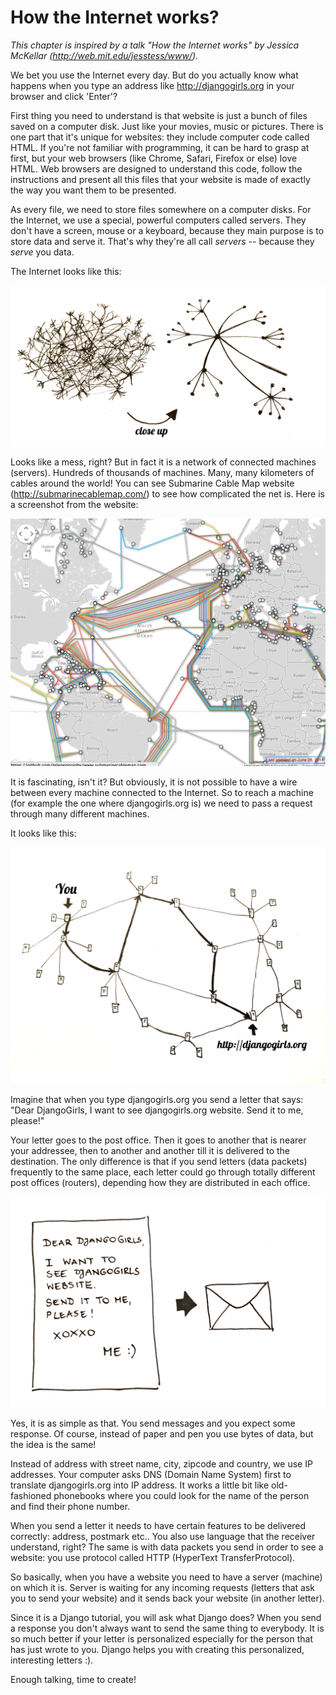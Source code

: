 # How the Internet works?

*This chapter is inspired by a talk "How the Internet works" by Jessica McKellar (http://web.mit.edu/jesstess/www/).*

We bet you use the Internet every day. But do you actually know what happens when you type an address like http://djangogirls.org in your browser and click 'Enter'?

First thing you need to understand is that website is just a bunch of files saved on a computer disk. Just like your movies, music or pictures.
There is one part that it's unique for websites: they include computer code called HTML. If you're not familiar with programming, it can be hard
to grasp at first, but your web browsers (like Chrome, Safari, Firefox or else) love HTML. Web browsers are designed to understand this code,
follow the instructions and present all this files that your website is made of exactly the way you want them to be presented.

As every file, we need to store files somewhere on a computer disks. For the Internet, we use a special, powerful computers called servers. They don't have
a screen, mouse or a keyboard, because they main purpose is to store data and serve it. That's why they're all call *servers* -- because they *serve* you data.

The Internet looks like this:

![Figure 1.1](images/internet_1.png)

Looks like a mess, right? But in fact it is a network of connected machines (servers). Hundreds of thousands of machines. Many, many kilometers of cables around the world! You can see Submarine Cable Map website (http://submarinecablemap.com/) to see how complicated the net is. Here is a screenshot from the website:

![Figure 1.2](images/internet_3.png)

It is fascinating, isn't it? But obviously, it is not possible to have a wire between every machine connected to the Internet. So to reach a machine (for example the one where djangogirls.org is) we need to pass a request through many different machines.

It looks like this:

![Figure 1.3](images/internet_2.png)

Imagine that when you type djangogirls.org you send a letter that says: "Dear DjangoGirls, I want to see djangogirls.org website. Send it to me, please!"

Your letter goes to the post office. Then it goes to another that is nearer your addressee, then to another and another till it is delivered to the destination. The only difference is that if you send letters (data packets) frequently to the same place, each letter could go through totally different post offices (routers), depending how they are distributed in each office.

![Figure 1.4](images/internet_4.png)

Yes, it is as simple as that. You send messages and you expect some response. Of course, instead of paper and pen you use bytes of data, but the idea is the same!

Instead of address with street name, city, zipcode and country, we use IP addresses. Your computer asks DNS (Domain Name System) first to translate djangogirls.org into IP address. It works a little bit like old-fashioned phonebooks where you could look for the name of the person and find their phone number.

When you send a letter it needs to have certain features to be delivered correctly: address, postmark etc.. You also use language that the receiver understand, right? The same is with data packets you send in order to see a website: you use protocol called HTTP (HyperText TransferProtocol).

So basically, when you have a website you need to have a server (machine) on which it is. Server is waiting for any incoming requests (letters that ask you to send your website) and it sends back your website (in another letter).

Since it is a Django tutorial, you will ask what Django does? When you send a response you don't always want to send the same thing to everybody. It is so much better if your letter is personalized especially for the person that has just wrote to you. Django helps you with creating this personalized, interesting letters :).

Enough talking, time to create!
